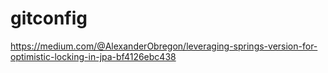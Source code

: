 # gitconfig

https://medium.com/@AlexanderObregon/leveraging-springs-version-for-optimistic-locking-in-jpa-bf4126ebc438
